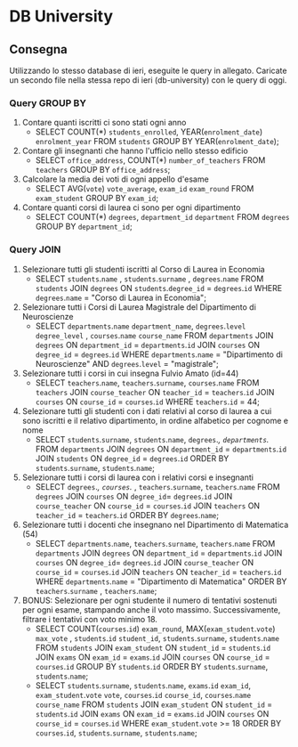 # DB University

## Consegna

Utilizzando lo stesso database di ieri, eseguite le query in allegato. Caricate un secondo file nella stessa repo di ieri (db-university) con le query di oggi.

### Query GROUP BY

1. Contare quanti iscritti ci sono stati ogni anno
   - SELECT COUNT(\*) `students_enrolled`, YEAR(`enrolment_date`) `enrolment_year` FROM `students` GROUP BY YEAR(`enrolment_date`);
2. Contare gli insegnanti che hanno l'ufficio nello stesso edificio
   - SELECT `office_address`, COUNT(\*) `number_of_teachers` FROM `teachers` GROUP BY `office_address`;
3. Calcolare la media dei voti di ogni appello d'esame
   - SELECT AVG(`vote`) `vote_average`, `exam_id` `exam_round` FROM `exam_student` GROUP BY `exam_id`;
4. Contare quanti corsi di laurea ci sono per ogni dipartimento
   - SELECT COUNT(\*) `degrees`, `department_id` `department` FROM `degrees` GROUP BY `department_id`;

### Query JOIN

1. Selezionare tutti gli studenti iscritti al Corso di Laurea in Economia
   - SELECT `students`.`name` , `students`.`surname` , `degrees`.`name` FROM `students` JOIN `degrees` ON `students`.`degree_id` = `degrees`.`id` WHERE `degrees`.`name` = "Corso di Laurea in Economia";
2. Selezionare tutti i Corsi di Laurea Magistrale del Dipartimento di
   Neuroscienze
   - SELECT `departments`.`name` `department_name`, `degrees`.`level` `degree_level` , `courses`.`name` `course_name` FROM `departments` JOIN `degrees` ON `department_id` = `departments`.`id` JOIN `courses` ON `degree_id` = `degrees`.`id` WHERE `departments`.`name` = "Dipartimento di Neuroscienze" AND `degrees`.`level` = "magistrale";
3. Selezionare tutti i corsi in cui insegna Fulvio Amato (id=44)
   - SELECT `teachers`.`name`, `teachers`.`surname`, `courses`.`name` FROM `teachers` JOIN `course_teacher` ON `teacher_id` = `teachers`.`id` JOIN `courses` ON `course_id` = `courses`.`id` WHERE `teachers`.`id` = 44;
4. Selezionare tutti gli studenti con i dati relativi al corso di laurea a cui
   sono iscritti e il relativo dipartimento, in ordine alfabetico per cognome e
   nome
   - SELECT `students`.`surname`, `students`.`name`, `degrees`._, `departments`._ FROM `departments` JOIN `degrees` ON `department_id` = `departments`.`id` JOIN `students` ON `degree_id` = `degrees`.`id` ORDER BY `students`.`surname`, `students`.`name`;
5. Selezionare tutti i corsi di laurea con i relativi corsi e insegnanti
   - SELECT `degrees`._, `courses`._ , `teachers`.`surname`, `teachers`.`name` FROM `degrees` JOIN `courses` ON `degree_id`= `degrees`.`id` JOIN `course_teacher` ON `course_id` = `courses`.`id` JOIN `teachers` ON `teacher_id` = `teachers`.`id` ORDER BY `degrees`.`name`;
6. Selezionare tutti i docenti che insegnano nel Dipartimento di
   Matematica (54)
   - SELECT `departments`.`name`, `teachers`.`surname`, `teachers`.`name` FROM `departments` JOIN `degrees` ON `department_id` = `departments`.`id` JOIN `courses` ON `degree_id`= `degrees`.`id` JOIN `course_teacher` ON `course_id` = `courses`.`id` JOIN `teachers` ON `teacher_id` = `teachers`.`id` WHERE `departments`.`name` = "Dipartimento di Matematica" ORDER BY `teachers`.`surname` , `teachers`.`name`;
7. BONUS: Selezionare per ogni studente il numero di tentativi sostenuti
   per ogni esame, stampando anche il voto massimo. Successivamente,
   filtrare i tentativi con voto minimo 18.
   - SELECT COUNT(`courses`.`id`) `exam_round`, MAX(`exam_student`.`vote`) `max_vote` , `students`.`id` `student_id`, `students`.`surname`, `students`.`name` FROM `students` JOIN `exam_student` ON `student_id` = `students`.`id` JOIN `exams` ON `exam_id` = `exams`.`id` JOIN `courses` ON `course_id` = `courses`.`id` GROUP BY `students`.`id` ORDER BY `students`.`surname`, `students`.`name`;
   - SELECT `students`.`surname`, `students`.`name`, `exams`.`id` `exam_id`, `exam_student`.`vote` `vote`, `courses`.`id` `course_id`, `courses`.`name` `course_name` FROM `students` JOIN `exam_student` ON `student_id` = `students`.`id` JOIN `exams` ON `exam_id` = `exams`.`id` JOIN `courses` ON `course_id` = `courses`.`id` WHERE `exam_student`.`vote` >= 18 ORDER BY `courses`.`id`, `students`.`surname`, `students`.`name`;
